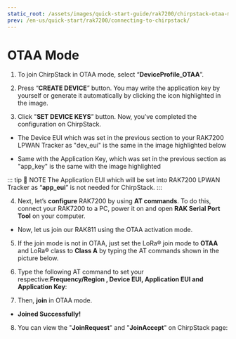 ```yaml
---
static_root: /assets/images/quick-start-guide/rak7200/chirpstack-otaa-mode
prev: /en-us/quick-start/rak7200/connecting-to-chirpstack/
---
```


# OTAA Mode

1. To join ChirpStack in OTAA mode, select “**DeviceProfile_OTAA**”.

<rk-img
  :src="`${$frontmatter.static_root}/kawrl7csak1rbgnaiz1z.png`"
  width="100%"
  figure-number="1"
  caption="Selecting OTAA Activation Mode in ChirpStack"
/>

2. Press “**CREATE DEVICE**” button. You may write the application key by yourself or generate it automatically by clicking the icon highlighted in the image.

<rk-img
  :src="`${$frontmatter.static_root}/phw8fn5ram1ubek2lvy8.png`"
  width="100%"
  figure-number="2"
  caption="Application Key Generation"
/>

3. Click "**SET DEVICE KEYS**” button. Now, you’ve completed the configuration on ChirpStack.

- The Device EUI which was set in the previous section to your RAK7200 LPWAN Tracker as "dev_eui" is the same in the image highlighted below

<rk-img
  :src="`${$frontmatter.static_root}/alsltdv3wmn3p36miqza.png`"
  width="100%"
  figure-number="3"
  caption="Device EUI Code"
/>

- Same with the Application Key, which was set in the previous section as "app_key" is the same with the image highlighted

<rk-img
  :src="`${$frontmatter.static_root}/co3zrd6p0w04agsyl5jw.png`"
  width="100%"
  figure-number="4"
  caption="Application Key LoRaWAN®"
/>

::: tip 📝 NOTE
The Application EUI which will be set into RAK7200 LPWAN Tracker as “**app_eui**” is not needed for ChirpStack.
:::

4. Next, let’s **configure** RAK7200 by using **AT commands**. To do this, connect your RAK7200 to a PC, power it on and open **RAK Serial Port Tool** on your computer.

<rk-img
  :src="`${$frontmatter.static_root}/ah9sepdjjxtslo8od3ia.jpg`"
  width="60%"
  figure-number="5"
  caption="RAK Serial Port Tool"
/>

- Now, let us join our RAK811 using the OTAA activation mode.

5. If the join mode is not in OTAA, just set the LoRa® join mode to **OTAA** and LoRa® class to **Class A** by typing the AT commands shown in the picture below.

<rk-img
  :src="`${$frontmatter.static_root}/ivwhtrkjbeohwhwjykhl.jpg`"
  width="100%"
  figure-number="6"
  caption="Setting of LoRaWAN® mode and class"
/>

6. Type the following AT command to set your respective:**Frequency/Region , Device EUI, Application EUI and Application Key**:

<rk-img
  :src="`${$frontmatter.static_root}/p01bw0hgxxgk4rpm5g1z.jpg`"
  width="100%"
  figure-number="7"
  caption="Setting of Frequency and Device EUI"
/>

<rk-img
  :src="`${$frontmatter.static_root}/pphvpa2fnsvazlrsryiz.jpg`"
  width="100%"
  figure-number="8"
  caption="Setting of Application EUI and Key"
/>

7. Then, **join** in OTAA mode.

<rk-img
  :src="`${$frontmatter.static_root}/wmzhsi9rjkdkpykwdfyx.jpg`"
  width="60%"
  figure-number="9"
  caption="Joining in OTAA"
/>

- **Joined Successfully!**

8. You can view the "**JoinRequest**" and "**JoinAccept**" on ChirpStack page:

<rk-img
  :src="`${$frontmatter.static_root}/ee75imnp4eeilgyx15ju.png`"
  width="100%"
  figure-number="10"
  caption="Join Request of the Device in the ChirpStack"
/>
